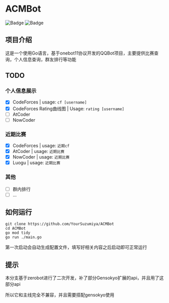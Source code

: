 # ACMBot

![Badge](https://img.shields.io/badge/OneBot-v11-black)
![Badge](https://img.shields.io/badge/go-%3E%3D1.20-30dff3?logo=go)

## 项目介绍
这是一个使用Go语言，基于onebot11协议开发的QQBot项目，主要提供比赛查询，个人信息查询，群友排行等功能

## TODO
### 个人信息展示
- [x] CodeForces | usage: `cf [username]`
- [x] CodeForces Rating曲线图 | Usage: `rating [username]`
- [ ] AtCoder
- [ ] NowCoder
### 近期比赛
- [x] CodeForces | usage: `近期cf`
- [x] AtCoder | usage: `近期比赛`
- [x] NowCoder | usage: `近期比赛`
- [x] Luogu | usage: `近期比赛`
### 其他
- [ ] 群内排行
- [ ] ...

## 如何运行

```shell
git clone https://github.com/YourSuzumiya/ACMBot
cd ACMBot
go mod tidy
go run ./main.go
```
第一次启动会自动生成配置文件，填写好相关内容之后启动即可正常运行

## 提示
本分支基于zerobot进行了二次开发，补了部分Gensokyo扩展的api，并且用了这部分api

所以它和主线完全不兼容，并且需要搭配gensokyo使用